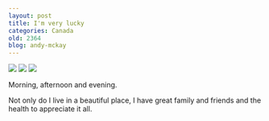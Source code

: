 ```yaml
---
layout: post
title: I'm very lucky
categories: Canada
old: 2364
blog: andy-mckay
---
```

<img src="https://farm9.staticflickr.com/8255/8607967045_2d0bbcfe0d_n.jpg" />
<img src="https://farm9.staticflickr.com/8381/8607955333_f6af55687f_n.jpg" />
<img src="https://farm9.staticflickr.com/8106/8609083660_a3ee5e82ba_n.jpg" />

<p>Morning, afternoon and evening.</p>

<p>Not only do I live in a beautiful place, I have great family and friends and the health to appreciate it all.</p>